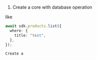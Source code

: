 1. Create a core with database operation

like

```ts
await sdk.products.list({
  where: {
    title: "test",
  },
});
```

```ts
Create a
```

